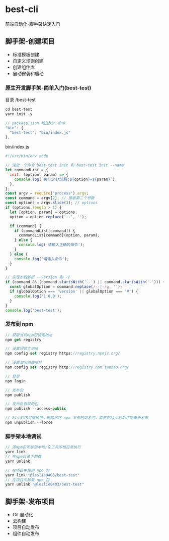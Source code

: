 # best-cli

前端自动化-脚手架快速入门

## 脚手架-创建项目

- 标准模板创建
- 自定义规则创建
- 创建组件库
- 自动安装和启动

### 原生开发脚手架-简单入门(best-test)

目录 /best-test

```javascript
cd best-test
yarn init -y

// package.json 增加bin 命令
"bin": {
  "best-test": "bin/index.js"
},
```

bin/index.js

```javascript
#!/usr/bin/env node

// 注册一个命令 best-test init 和 best-test init --name
let commandList = {
  init: (option, param) => {
    console.log(`执行init流程:${option}=${param}`);
  },
};
const argv = require('process').argv;
const command = argv[2]; // 接收第二个参数
const options = argv.slice(3); // options
if (options.length > 1) {
  let [option, param] = options;
  option = option.replace('--', '');

  if (command) {
    if (commandList[command]) {
      commandList[command](option, param);
    } else {
      console.log('请输入正确的命令');
    }
  } else {
    console.log('请输入命令');
  }
}

// 实现参数解析 --version 和 -V
if (command && (command.startsWith('--') || command.startsWith('-'))) {
  const globalOption = command.replace(/--|-/g, '');
  if (globalOption === 'version' || globalOption === 'V') {
    console.log('1.0.0');
  }
}
console.log('best-test');
```

### 发布到 npm

```javascript
// 获取当前npm包镜像地址
npm get registry

// 设置回官方地址
npm config set registry https://registry.npmjs.org/

// 设置淘宝镜像地址
npm config set registry http://registry.npm.taobao.org/

// 登录
npm login

// 发布包
npm publish

// 发布私有域的包
npm publish --access=public

// 24小时内可撤销包；删除已在 npm 发布的同名包，需要在24小时后才能重新发布
npm unpublish --force
```

### 脚手架本地调试

```javascript
// 源npm包安装到本地;在工具库根目录执行
yarn link
// 在npm目录下卸载
yarn unlink

// 在项目中使用 npm 包
yarn link "@leslie0403/best-test"
// 在项目中卸载 npm 包
yarn unlink "@leslie0403/best-test"
```

## 脚手架-发布项目

- Git 自动化
- 云构建
- 项目自动发布
- 组件自动发布
